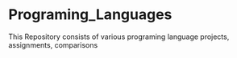 # Programing_Languages
This Repository consists of various programing language projects, assignments, comparisons

